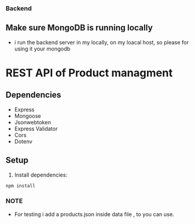 
### Backend  

## Make sure MongoDB is running locally
- i run the backend server in my locally, on my loacal host,
    so please for using it your mongodb 

#  REST API of Product managment


## **Dependencies**
- Express  
- Mongoose  
- Jsonwebtoken  
- Express Validator  
- Cors  
- Dotenv  


##  **Setup**
1. Install dependencies:  
```bash
npm install

```

### NOTE

- For testing i add a products.json inside data file , to you can use.
